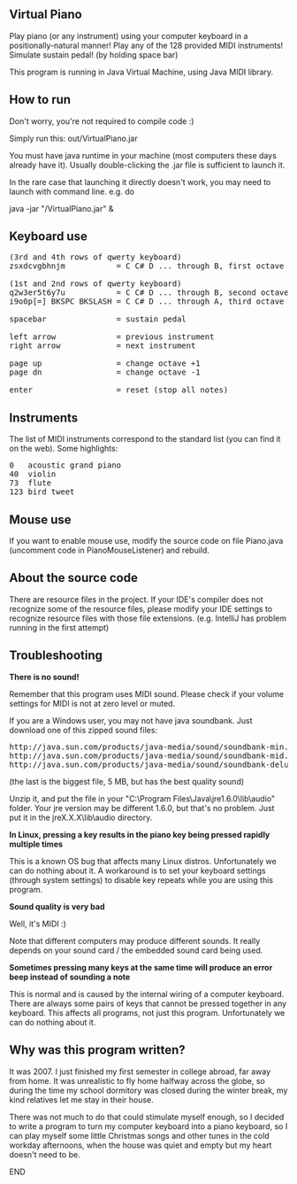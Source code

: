 Virtual Piano
-------------
Play piano (or any instrument) using your computer keyboard in a positionally-natural manner!
Play any of the 128 provided MIDI instruments!
Simulate sustain pedal! (by holding space bar)

This program is running in Java Virtual Machine, using Java MIDI library.


How to run
----------
Don't worry, you're not required to compile code :)

Simply run this:  out/VirtualPiano.jar

You must have java runtime in your machine (most computers these days already have it).
Usually double-clicking the .jar file is sufficient to launch it.

In the rare case that launching it directly doesn't work, you may need to launch with command line.
e.g. do

  java -jar "<path to the file>/VirtualPiano.jar" &


Keyboard use
------------

<pre>
(3rd and 4th rows of qwerty keyboard)
zsxdcvgbhnjm           = C C# D ... through B, first octave

(1st and 2nd rows of qwerty keyboard)
q2w3er5t6y7u           = C C# D ... through B, second octave
i9o0p[=] BKSPC BKSLASH = C C# D ... through A, third octave

spacebar               = sustain pedal

left arrow             = previous instrument
right arrow            = next instrument

page up                = change octave +1
page dn                = change octave -1

enter                  = reset (stop all notes)
</pre>


Instruments
-----------
The list of MIDI instruments correspond to the standard list (you can find it on the web).
Some highlights:

<pre>
0   acoustic grand piano
40  violin
73  flute
123 bird tweet
</pre>


Mouse use
---------
If you want to enable mouse use, modify the source code on file Piano.java
(uncomment code in PianoMouseListener) and rebuild.


About the source code
---------------------
There are resource files in the project.  If your IDE's compiler does not recognize some of the
resource files, please modify your IDE settings to recognize resource files with those
file extensions.  (e.g. IntelliJ has problem running in the first attempt)


Troubleshooting
---------------

**There is no sound!**

Remember that this program uses MIDI sound.  Please check if your volume settings for MIDI is not
at zero level or muted.

If you are a Windows user, you may not have java soundbank.  Just download one of this zipped
sound files:

<pre>
http://java.sun.com/products/java-media/sound/soundbank-min.gm.zip
http://java.sun.com/products/java-media/sound/soundbank-mid.gm.zip
http://java.sun.com/products/java-media/sound/soundbank-deluxe.gm.zip
</pre>
(the last is the biggest file, 5 MB, but has the best quality sound)

Unzip it, and put the file in your "C:\Program Files\Java\jre1.6.0\lib\audio" folder.
Your jre version may be different 1.6.0, but that's no problem.
Just put it in the jreX.X.X\lib\audio directory.


**In Linux, pressing a key results in the piano key being pressed rapidly multiple times**

This is a known OS bug that affects many Linux distros.  Unfortunately we can do nothing about it.
A workaround is to set your keyboard settings (through system settings) to disable key repeats
while you are using this program.


**Sound quality is very bad**

Well, it's MIDI :)

Note that different computers may produce different sounds.  It really depends on your sound card /
the embedded sound card being used.


**Sometimes pressing many keys at the same time will produce an error beep instead of sounding a note**

This is normal and is caused by the internal wiring of a computer keyboard.  There are always some
pairs of keys that cannot be pressed together in any keyboard.  This affects all programs, not just
this program.  Unfortunately we can do nothing about it.


Why was this program written?
-----------------------------
It was 2007.  I just finished my first semester in college abroad, far away from home.
It was unrealistic to fly home halfway across the globe, so during the time my school
dormitory was closed during the winter break, my kind relatives let me stay in their house.

There was not much to do that could stimulate myself enough, so I decided to write a program
to turn my computer keyboard into a piano keyboard, so I can play myself some little
Christmas songs and other tunes in the cold workday afternoons, when the house was quiet and empty
but my heart doesn't need to be.


END

